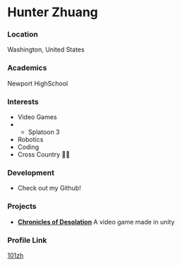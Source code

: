 # Hunter Zhuang

### Location

Washington, United States

### Academics

Newport HighSchool

### Interests

- Video Games
- - Splatoon 3
- Robotics
- Coding
- Cross Country 🏃‍♂️

### Development

- Check out my Github!

### Projects

- [**Chronicles of Desolation**](101zh.itch.io/chronicles-of-desolation) A video game made in unity

### Profile Link

[101zh](https://github.com/101zh/)

